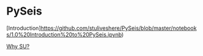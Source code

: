 PySeis
======

[Introduction]https://github.com/stuliveshere/PySeis/blob/master/notebooks/1.0%20Introduction%20to%20PySeis.ipynb)

[Why SU?](https://github.com/stuliveshere/PySeis/blob/master/notebooks/2.0%20The%20SU%20interface.ipynb)

